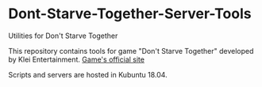 # Dont-Starve-Together-Server-Tools
Utilities for Don't Starve Together

This repository contains tools for game "Don't Starve Together" developed by Klei Entertainment. [Game's official site](https://www.klei.com/games/dont-starve-together)

Scripts and servers are hosted in Kubuntu 18.04.
